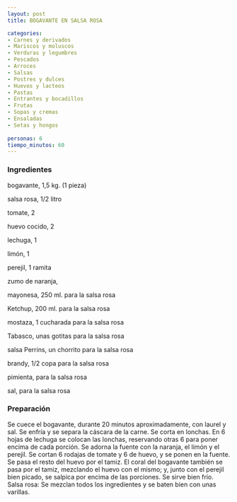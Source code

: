 ```yaml
---
layout: post
title: BOGAVANTE EN SALSA ROSA

categories:
- Carnes y derivados
- Mariscos y moluscos
- Verduras y legumbres
- Pescados
- Arroces
- Salsas
- Postres y dulces
- Huevos y lacteos
- Pastas
- Entrantes y bocadillos
- Frutas
- Sopas y cremas
- Ensaladas
- Setas y hongos
 
personas: 6 
tiempo_minutos: 60 
---
```

<h3>Ingredientes</h3>
bogavante, 1,5 kg. (1 pieza)

salsa rosa, 1/2 litro

tomate, 2

huevo cocido, 2

lechuga, 1

limón, 1

perejil, 1 ramita

zumo de naranja,

mayonesa, 250 ml. para la salsa rosa

Ketchup, 200 ml. para la salsa rosa

mostaza, 1 cucharada para la salsa rosa

Tabasco, unas gotitas para la salsa rosa

salsa Perrins, un chorrito para la salsa rosa

brandy, 1/2 copa para la salsa rosa

pimienta, para la salsa rosa

sal, para la salsa rosa

<h3>Preparación</h3>
Se cuece el bogavante, durante 20 minutos aproximadamente, con laurel y sal. Se enfría y se separa la cáscara de la carne. Se corta en lonchas. En 6 hojas de lechuga se colocan las lonchas, reservando otras 6 para poner encima de cada porción. Se adorna la fuente con la naranja, el limón y el perejil. Se cortan 6 rodajas de tomate y 6 de huevo, y se ponen en la fuente. Se pasa el resto del huevo por el tamiz. El coral del bogavante también se pasa por el tamiz, mezclando el huevo con el mismo; y, junto con el perejil bien picado, se salpica por encima de las porciones. Se sirve bien frío. Salsa rosa: Se mezclan todos los ingredientes y se baten bien con unas varillas.

